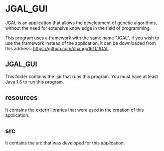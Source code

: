 JGAL_GUI
========

JGAL is an application that allows the development of genetic algorithms,
without the need for extensive knowledge in the field of programming.

This program uses a framework with the same name "JGAL",
if you wish to use the framework instead of the application,
it can be downloaded from this address:
https://github.com/chango1611/JGAL

JGAL_GUI
--------

This folder contains the .jar that runs this program. You must have at least Java 1.5 to run this program.

resources
---------

It contains the extern libraries that were used in the creation of this application.

src
---

It contains the src that was developed for this application.